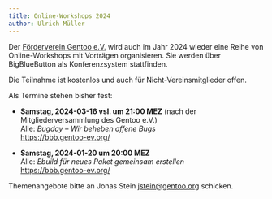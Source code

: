```yaml
---
title: Online-Workshops 2024
author: Ulrich Müller
---
```


Der [Förderverein Gentoo e.V.](https://gentoo-ev.org/) wird auch
im Jahr 2024 wieder eine Reihe von Online-Workshops mit Vorträgen
organisieren. Sie werden über BigBlueButton als Konferenzsystem
stattfinden.

Die Teilnahme ist kostenlos und auch für Nicht-Vereinsmitglieder offen.

Als Termine stehen bisher fest:

- **Samstag, 2024-03-16 vsl. um 21:00 MEZ**
  (nach der Mitgliederversammlung des Gentoo e.V.)  
  Alle: *Bugday – Wir beheben offene Bugs*  
  <https://bbb.gentoo-ev.org/>

- **Samstag, 2024-01-20 um 20:00 MEZ**  
  Alle: *Ebuild für neues Paket gemeinsam erstellen*  
  <https://bbb.gentoo-ev.org/>

Themenangebote bitte an Jonas Stein <jstein@gentoo.org> schicken.
